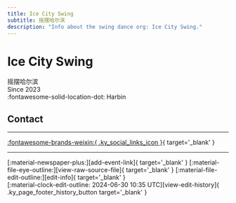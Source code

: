 ```yaml
---
title: Ice City Swing
subtitle: 摇摆哈尔滨
description: "Info about the swing dance org: Ice City Swing."
---
```


# Ice City Swing

摇摆哈尔滨  
Since 2023  
:fontawesome-solid-location-dot: Harbin  


## Contact


---

 [:fontawesome-brands-weixin:{ .ky_social_links_icon }](# "IceCitySwing摇摆哈尔滨"){ target='_blank' }

---

<div class="ky_page_footer" markdown>
<div class="ky_page_footer_trailing" markdown="span">
[:material-newspaper-plus:][add-event-link]{ target='_blank' }
[:material-file-eye-outline:][view-raw-source-file]{ target='_blank' }
[:material-file-edit-outline:][edit-info]{ target='_blank' }
</div>
<div class="ky_page_footer_leading" markdown="span">
[:material-clock-edit-outline: 2024-06-30 10:35 UTC][view-edit-history]{ .ky_page_footer_history_button target='_blank' }
</div>
</div>

[add-event-link]: https://github.com/swingdance/events/issues/new?assignees=&labels=add+event&projects=&template=02-add_entity.yml&title=%5Bcn%5D%20%3CName%3E&region=cn&province=Heilongjiang&city=Harbin&org_id=ice-city-swing "Add Event"
[view-raw-source-file]: https://github.com/swingdance/orgs/blob/main/cn/ice-city-swing.json "View Raw Source File"
[edit-info]: https://github.com/swingdance/orgs/issues/new?assignees=&labels=update+org&projects=&template=03-update_entity.yml&title=%5Bcn%5D%20Ice%20City%20Swing&region=cn&id=ice-city-swing&name=Ice%20City%20Swing "Edit Info"

[view-edit-history]: https://github.com/swingdance/orgs/commits/main/cn/ice-city-swing.json "View Edit History"
